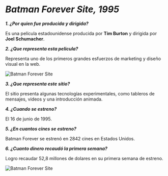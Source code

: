 # _**Batman Forever Site, 1995**_

_**1. ¿Por quien fue producida y dirigida?**_

Es una película estadounidense producida por **Tim Burton** y dirigida por **Joel Schumacher**.

_**2. ¿Que representa esta pelicula?**_

Representa uno de los primeros grandes esfuerzos de marketing y diseño visual en la web.


![Batman Forever Site](https://user-images.githubusercontent.com/96111285/191999667-b55663d8-99ad-45ec-bd4a-6946803cc0a7.png)

_**3. ¿Que representa este sitio?**_

El sitio presenta algunas tecnologías experimentales, como tableros de mensajes, videos y una introducción animada.

_**4. ¿Cuando se estreno?**_

El 16 de junio de 1995.

_**5. ¿En cuantos cines se estreno?**_

Batman Forever se estrenó en 2842 cines en Estados Unidos.

_**6. ¿Cuanto dinero recaudó la primera semana?**_

Logro recaudar 52,8 millones de dolares en su primera semana de estreno.

![Batman Forever Site](https://github.com/XaviMorenoTorres/XaviMorenoTorres-SMX2-M8UF1A1-HistoriaWeb-1995-BatmanForeverSite-XaviMoreno/blob/main/Batman%20Forever%20website%202-min.jpg)
